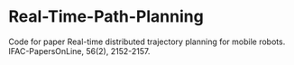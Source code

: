 # Real-Time-Path-Planning
Code for paper Real-time distributed trajectory planning for mobile robots. IFAC-PapersOnLine, 56(2), 2152-2157.
